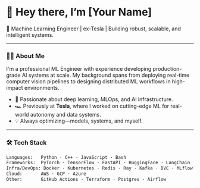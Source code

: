 # 👋 Hey there, I’m [Your Name]

🚀 Machine Learning Engineer | ex-Tesla | Building robust, scalable, and intelligent systems.

---

### 👨‍💻 About Me

I'm a professional ML Engineer with experience developing production-grade AI systems at scale. My background spans from deploying real-time computer vision pipelines to designing distributed ML workflows in high-impact environments.

- 🔬 Passionate about deep learning, MLOps, and AI infrastructure.
- 🏎️ Previously at **Tesla**, where I worked on cutting-edge ML for real-world autonomy and data systems.
- 💡 Always optimizing—models, systems, and myself.

---

### 🛠️ Tech Stack

```bash
Languages:   Python · C++ · JavaScript · Bash
Frameworks:  PyTorch · TensorFlow · FastAPI · HuggingFace · LangChain
Infra/DevOps: Docker · Kubernetes · Redis · Ray · Kafka · DVC · MLflow
Cloud:       AWS · GCP · Azure
Other:       GitHub Actions · Terraform · Postgres · Airflow
